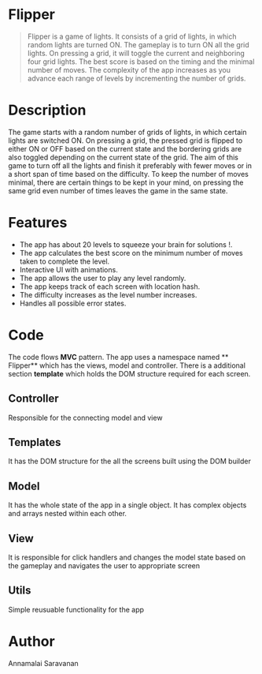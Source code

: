 # Flipper 

> Flipper is a game of lights. It consists of a grid of lights, in which random lights are turned ON. The gameplay is to turn ON all the grid lights. On pressing a grid, it will toggle the current and neighboring four grid lights. The best score is based on the timing and the minimal number of moves. The complexity of the app increases as you advance each range of levels by incrementing the number of grids.

# Description

The game starts with a random number of grids of lights, in which certain lights are switched ON. On pressing a grid, the pressed grid is flipped to either ON or OFF based on the current state and the bordering grids are also toggled depending on the current state of the grid. The aim of this game to turn off all the lights and finish it preferably with fewer moves or in a short span of time based on the difficulty. To keep the number of moves minimal, there are certain things to be kept in your mind, on pressing the same grid even number of times leaves the game in the same state.

# Features

- The app  has about 20 levels to squeeze your brain for solutions !.
- The app calculates the best score on the minimum number of moves taken to complete the level.
- Interactive UI with animations.
- The app allows the user to play any level randomly.
- The app keeps track of each screen with location hash.
- The difficulty increases as the level number increases.
- Handles all possible error states.

# Code

The code flows **MVC** pattern. The app uses a namespace named ** Flipper** which has the views, model and controller.
There is a additional section **template** which holds the DOM structure required for each screen.

## Controller

Responsible for the connecting model and view

## Templates

It has the DOM structure for the all the screens built using the DOM builder

## Model

It has the whole state of the app in a single object. It has complex objects and arrays nested within each other.

## View

It is responsible for click handlers and changes the model state based on the gameplay and navigates the user to appropriate screen

## Utils

Simple reusuable functionality for the app

# Author

Annamalai Saravanan